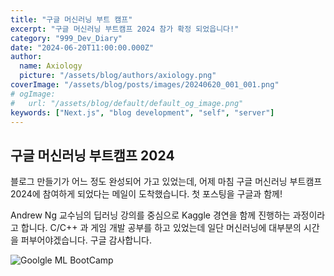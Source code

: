 ```yaml
---
title: "구글 머신러닝 부트 캠프"
excerpt: "구글 머신러닝 부트캠프 2024 참가 확정 되었읍니다!"
category: "999_Dev_Diary"
date: "2024-06-20T11:00:00.000Z"
author:
  name: Axiology
  picture: "/assets/blog/authors/axiology.png"
coverImage: "/assets/blog/posts/images/20240620_001_001.png"
# ogImage:
#   url: "/assets/blog/default/default_og_image.png"
keywords: ["Next.js", "blog development", "self", "server"]
---
```




## 구글 머신러닝 부트캠프 2024

블로그 만들기가 어느 정도 완성되어 가고 있었는데, 어제 마침 구글 머신러닝 부트캠프 2024에 참여하게 되었다는 메일이 도착했습니다. 첫 포스팅을 구글과 함께!

Andrew Ng 교수님의 딥러닝 강의를 중심으로 Kaggle 경연을 함께 진행하는 과정이라고 합니다. C/C++ 과 게임 개발 공부를 하고 있었는데 일단 머신러닝에 대부분의 시간을 퍼부어야겠습니다. 구글 감사합니다.


![Goolgle ML BootCamp](/assets/blog/posts/images/20240620_001_002.png)



